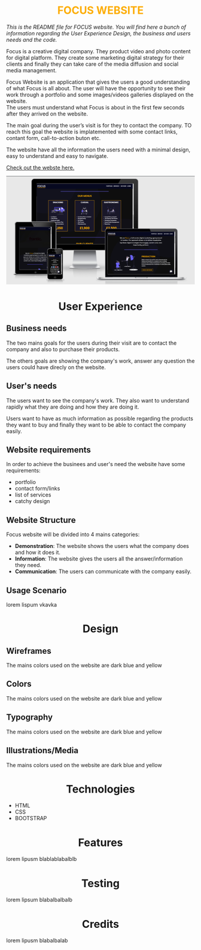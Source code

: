 <h1 style="color:#fdad00;font-weight:700" align="center">FOCUS WEBSITE</h1>

*This is the README file for FOCUS website. You will find here a bunch of information regarding the User Experience Design, the business and users needs and the code.*

Focus is a creative digital company. They product video and photo content for digital platform. They create some marketing digital strategy for their clients and finally they can take care of the media diffusion and social media management. 

Focus Website is an application that gives the users a good understanding of what Focus is all about. 
The user will have the opportunity to see their work through a portfolio and some images/videos galleries displayed on the website.  
The users must understand what Focus is about in the first few seconds after they arrived on the website.

The main goal during the user’s visit is for they to contact the company. TO reach this goal the website is implatemented with some contact links, contant form, call-to-action buton etc.

The website have all the information the users need with a minimal design, easy to understand and easy to navigate.

[Check out the webste here.](https://###)

![alt text](focus.png)


<h1 align="center">User Experience</h1>

## Business needs
        
The two mains goals for the users during their visit are to contact the company and also to purchase their products.

The others goals are showing the company's work, answer any question the users could have direcly on the website.  

## User's needs
        
The users want to see the company's work. They also want to understand rapidly what they are doing and how they are doing it. 

Users want to have as much information as possible regarding the products they want to buy and finally they want to be able to contact the company easily.

## Website requirements
        
In order to achieve the businees and user's need the website have some requirements:
- portfolio
- contact form/links
- list of services
- catchy design

## Website Structure
        
Focus website will be divided into 4 mains categories:

- **Demonstration**: The website shows the users what the company does and how it does it. 
- **Information**: The website gives the users all the answer/information they need.
- **Communication**: The users can communicate with the company easily.


## Usage Scenario
        
lorem lispum vkavka


<h1 align="center">Design</h1>

## Wireframes

The mains colors used on the website are dark blue and yellow

## Colors

The mains colors used on the website are dark blue and yellow

## Typography

The mains colors used on the website are dark blue and yellow

## Illustrations/Media

The mains colors used on the website are dark blue and yellow


<h1 align="center">Technologies</h1>

- HTML
- CSS
- BOOTSTRAP

<h1 align="center">Features</h1>

lorem lipusm blablablabalblb

<h1 align="center">Testing</h1>

lorem lipsum blabalbalbalb

<h1 align="center">Credits</h1>

lorem lipusm blabalbalab
